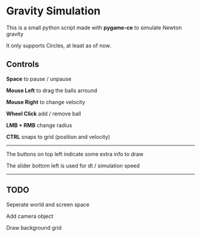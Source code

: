 # Gravity Simulation

This is a small python script made with **pygame-ce** to simulate Newton gravity

It only supports Circles, at least as of now.

## Controls

**Space** to pause / unpause

**Mouse Left** to drag the balls arround

**Mouse Right** to change velocity

**Wheel Click** add / remove ball

**LMB + RMB** change radius

**CTRL** snaps to grid (position and velocity)

---

The buttons on top left indicate some extra info to draw

The slider bottom left is used for dt / simulation speed

---

## TODO

Seperate world and screen space

Add camera object

Draw background grid
